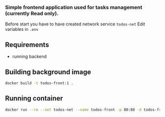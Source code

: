 ### Simple frontend application used for tasks management (currently Read only).

Before start you have to have created network service `todos-net`
Edit variables in `.env`

## Requirements
- running backend

## Building background image
```bash
docker build -t todos-front:1 .
```

## Running container
```bash
docker run --rm --net todos-net --name todos-front -p 80:80 -d todos-front:1
```
